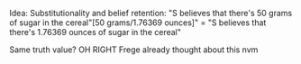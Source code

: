 

Idea: Substitutionality and belief retention:
"S believes that there's 50 
grams of sugar in the cereal"[50 grams/1.76369 ounces]"
= "S believes that there's 1.76369 ounces of sugar in the cereal"

Same truth value? OH RIGHT Frege already thought about this nvm
